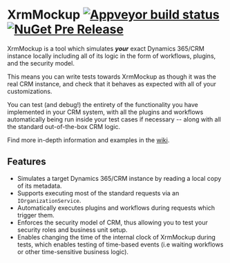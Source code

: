 # XrmMockup [![Appveyor build status](https://ci.appveyor.com/api/projects/status/github/delegateAS/XrmMockup?svg=true&branch=master)](https://ci.appveyor.com/project/DelegateAS/XrmMockup) [![NuGet Pre Release](https://img.shields.io/nuget/vpre/XrmMockup365.svg)](https://www.nuget.org/packages?q=XrmMockup)


XrmMockup is a tool which simulates ***your*** exact Dynamics 365/CRM instance locally including all of its logic in the form of workflows, plugins, and the security model.

This means you can write tests towards XrmMockup as though it was the real CRM instance, and check that it behaves as expected with all of your customizations.

You can test (and debug!) the entirety of the functionality you have implemented in your CRM system, with all 
the plugins and workflows automatically being run inside your test cases if necessary -- along with all the standard out-of-the-box CRM logic. 

Find more in-depth information and examples in the [wiki](https://github.com/delegateas/XrmMockup/wiki).

## Features

* Simulates a target Dynamics 365/CRM instance by reading a local copy of its metadata.
* Supports executing most of the standard requests via an `IOrganizationService`.
* Automatically executes plugins and workflows during requests which trigger them.
* Enforces the security model of CRM, thus allowing you to test your security roles and business unit setup.
* Enables changing the time of the internal clock of XrmMockup during tests, which enables testing of time-based events (i.e waiting workflows or other time-sensitive business logic).
